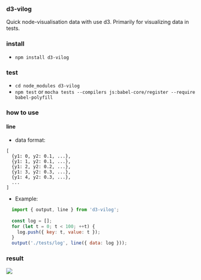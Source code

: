 ### d3-vilog

  Quick node-visualisation data with use d3.
  Primarily for visualizing data in tests.

### install
  * `npm install d3-vilog`

### test
  * `cd node_modules d3-vilog`
  * `npm test` or `mocha tests --compilers js:babel-core/register --require babel-polyfill`
  
### how to use

#### line

  * data format:
  ```
  [
    {y1: 0, y2: 0.1, ...},
    {y1: 1, y2: 0.1, ...},
    {y1: 2, y2: 0.2, ...},
    {y1: 3, y2: 0.3, ...},
    {y1: 4, y2: 0.3, ...},
    ...
  ]
  ```
  * Example:

```javascript
  import { output, line } from 'd3-vilog';
  
  const log = [];
  for (let t = 0; t < 100; ++t) {
    log.push({ key: t, value: t });
  }
  output('./tests/log', line({ data: log }));
```

### result

<img src="https://raw.githubusercontent.com/asm-jaime/d3-vilog/master/docs/examples.png?sanitize=true">
